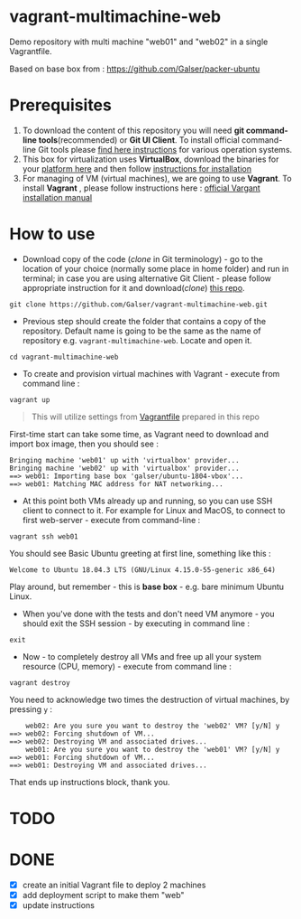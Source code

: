 # vagrant-multimachine-web
Demo repository with multi machine "web01" and "web02" in a single Vagrantfile.

Based on base box from : https://github.com/Galser/packer-ubuntu


# Prerequisites

1. To download the content of this repository you will need **git command-line tools**(recommended) or **Git UI Client**. To install official command-line Git tools please [find here instructions](https://git-scm.com/book/en/v2/Getting-Started-Installing-Git) for various operation systems. 
2. This box for virtualization uses **VirtualBox**, download the binaries for your [platform here](https://www.virtualbox.org/wiki/Downloads) and then follow [instructions for installation](https://www.virtualbox.org/manual/ch02.html)
3. For managing of VM (virtual machines), we are going to use **Vagrant**. To install **Vagrant** , please follow instructions here : [official Vargant installation manual](https://www.vagrantup.com/docs/installation/)


# How to use

- Download copy of the code (*clone* in Git terminology) - go to the location of your choice (normally some place in home folder) and run in terminal; in case you are using alternative Git Client - please follow appropriate instruction for it and download(*clone*) [this repo](https://github.com/Galser/vagrant-multimachine-web.git). 
```
git clone https://github.com/Galser/vagrant-multimachine-web.git
```

- Previous step should create the folder that contains a copy of the repository. Default name is going to be the same as the name of repository e.g. `vagrant-multimachine-web`. Locate and open it.
 ```
 cd vagrant-multimachine-web
 ```
- To create and provision virtual machines with Vagrant - execute from command line :
 ```
 vagrant up
 ```
 > This will utilize settings from [Vagrantfile](Vagrantfile) prepared in this repo
 
 First-time start can take some time, as Vagrant need to download and import box image, then you should see : 
 ```
 Bringing machine 'web01' up with 'virtualbox' provider...
 Bringing machine 'web02' up with 'virtualbox' provider...
 ==> web01: Importing base box 'galser/ubuntu-1804-vbox'...
 ==> web01: Matching MAC address for NAT networking...
 ```
 
- At this point both VMs already up and running, so you can use SSH client to connect to it. For example for Linux and MacOS, to connect to first web-server - execute from command-line : 
 ```
 vagrant ssh web01
 ```

You should see Basic Ubuntu greeting at first line, something like this : 
 ```
 Welcome to Ubuntu 18.04.3 LTS (GNU/Linux 4.15.0-55-generic x86_64)
 ```

Play around, but remember - this is **base box** - e.g. bare minimum Ubuntu Linux.

- When you've done with the tests and don't need VM anymore - you should exit the SSH session - by executing in command line :
 ```
 exit
 ```

- Now - to completely destroy all VMs and free up all your system resource (CPU, memory)  - execute from command line :
 ```
 vagrant destroy
 ``` 
 You need to acknowledge two times the destruction of virtual machines, by pressing `y` :
 ```
     web02: Are you sure you want to destroy the 'web02' VM? [y/N] y
 ==> web02: Forcing shutdown of VM...
 ==> web02: Destroying VM and associated drives...
     web01: Are you sure you want to destroy the 'web01' VM? [y/N] y
 ==> web01: Forcing shutdown of VM...
 ==> web01: Destroying VM and associated drives...
 ```
 That ends up instructions block, thank you. 


# TODO



# DONE

- [x] create an initial Vagrant file to deploy 2 machines
- [x] add deployment script to make them "web"
- [x] update instructions
